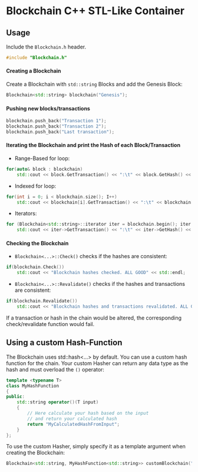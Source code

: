 # Blockchain C++ STL-Like Container

## Usage
Include the `Blockchain.h` header.

```cpp
#include "Blockchain.h"
```

#### Creating a Blockchain

Create a Blockchain with `std::string` Blocks and add the Genesis Block:
```cpp
Blockchain<std::string> blockchain("Genesis");
```

#### Pushing new blocks/transactions
```cpp
blockchain.push_back("Transaction 1");
blockchain.push_back("Transaction 2");
blockchain.push_back("Last transaction");
```

#### Iterating the Blockchain and print the Hash of each Block/Transaction

* Range-Based for loop:
```cpp
for(auto& block : blockchain)
    std::cout << block.GetTransaction() << ":\t" << block.GetHash() << std::endl;
```

* Indexed for loop:
```cpp
for(int i = 0; i < blockchain.size(); I++)
    std::cout << blockchain[i].GetTransaction() << ":\t" << blockchain[i].GetHash() << std::endl;
```

* Iterators:
```cpp
for (Blockchain<std::string>::iterator iter = blockchain.begin(); iter != blockchain.end(); iter++) 
    std::cout << iter->GetTransaction() << ":\t" << iter->GetHash() << std::endl;
```

#### Checking the Blockchain
* `Blockchain<...>::Check()` checks if the hashes are consistent:

```cpp
if(blockchain.Check())
    std::cout << "Blockchain hashes checked. ALL GOOD" << std::endl;
```

* `Blockchain<...>::Revalidate()` checks if the hashes and transactions are consistent:

```cpp
if(blockchain.Revalidate())
    std::cout << "Blockchain hashes and transactions revalidated. ALL GOOD" << std::endl;
```

If a transaction or hash in the chain would be altered, the corresponding check/revalidate function would fail.

## Using a custom Hash-Function

The Blockchain uses std::hash<...> by default. You can use a custom hash function for the chain. Your custom Hasher can return any data type as the hash and must overload the `()` operator:

```cpp
template <typename T>
class MyHashFunction
{
public:
    std::string operator()(T input)
    {
        // Here calculate your hash based on the input
        // and return your calculated hash
        return "MyCalculatedHashFromInput";
    }
};
```

To use the custom Hasher, simply specify it as a template argument when creating the Blockchain:

```cpp
Blockchain<std::string, MyHashFunction<std::string>> customBlockchain("Genesis");
```
